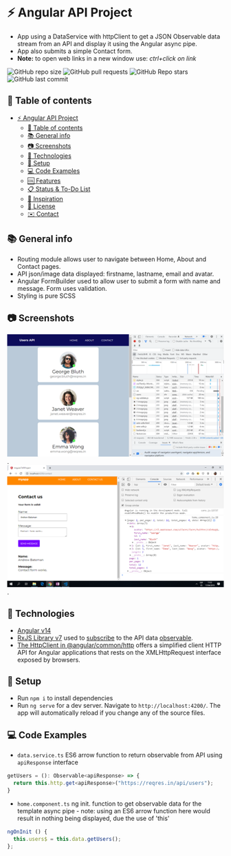 # :zap: Angular API Project

* App using a DataService with httpClient to get a JSON Observable data stream from an API and display it using the Angular async pipe.
* App also submits a simple Contact form.
* **Note:** to open web links in a new window use: _ctrl+click on link_

![GitHub repo size](https://img.shields.io/github/repo-size/AndrewJBateman/angular-api-project?style=plastic)
![GitHub pull requests](https://img.shields.io/github/issues-pr/AndrewJBateman/angular-api-project?style=plastic)
![GitHub Repo stars](https://img.shields.io/github/stars/AndrewJBateman/angular-api-project?style=plastic)
![GitHub last commit](https://img.shields.io/github/last-commit/AndrewJBateman/angular-api-project?style=plastic)

## :page_facing_up: Table of contents

* [:zap: Angular API Project](#zap-angular-api-project)
  * [:page_facing_up: Table of contents](#page_facing_up-table-of-contents)
  * [:books: General info](#books-general-info)
  * [:camera: Screenshots](#camera-screenshots)
  * [:signal_strength: Technologies](#signal_strength-technologies)
  * [:floppy_disk: Setup](#floppy_disk-setup)
  * [:computer: Code Examples](#computer-code-examples)
  * [:cool: Features](#cool-features)
  * [:clipboard: Status & To-Do List](#clipboard-status--to-do-list)
  * [:clap: Inspiration](#clap-inspiration)
  * [:file_folder: License](#file_folder-license)
  * [:envelope: Contact](#envelope-contact)

## :books: General info

* Routing module allows user to navigate between Home, About and Contact pages.
* API json/image data displayed: firstname, lastname, email and avatar.
* Angular FormBuilder used to allow user to submit a form with name and message. Form uses validation.
* Styling is pure SCSS

## :camera: Screenshots

![Example screenshot](./imgs/home.png).
![Example screenshot](./imgs/contact-form.png).

## :signal_strength: Technologies

* [Angular v14](https://angular.io/)
* [RxJS Library v7](https://angular.io/guide/rx-library) used to [subscribe](http://reactivex.io/documentation/operators/subscribe.html) to the API data [observable](http://reactivex.io/documentation/observable.html).
* [The HttpClient in @angular/common/http](https://angular.io/guide/http) offers a simplified client HTTP API for Angular applications that rests on the XMLHttpRequest interface exposed by browsers.

## :floppy_disk: Setup

* Run `npm i` to install dependencies
* Run `ng serve` for a dev server. Navigate to `http://localhost:4200/`. The app will automatically reload if you change any of the source files.

## :computer: Code Examples

* `data.service.ts` ES6 arrow function to return observable from API using `apiResponse` interface

```typescript
getUsers = (): Observable<apiResponse> => {
  return this.http.get<apiResponse>("https://reqres.in/api/users");
}
```

* `home.component.ts` ng init. function to get observable data for the template async pipe - note: using an ES6 arrow function here would result in nothing being displayed, due the use of 'this'

```typescript
ngOnInit () {
  this.users$ = this.data.getUsers();
};
```


